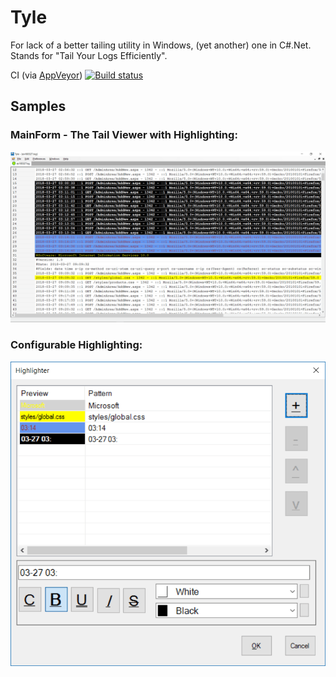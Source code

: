 # Tyle
For lack of a better tailing utility in Windows, (yet another) one in C#.Net.  Stands for "Tail Your Logs Efficiently".

CI (via [AppVeyor](https://www.appveyor.com/))
[![Build status](https://ci.appveyor.com/api/projects/status/nhfx0iojdd9ngbf4/branch/master?svg=true)](https://ci.appveyor.com/project/asquigglytwist/tyle/branch/master)

## Samples
### MainForm - The Tail Viewer with Highlighting:
![Main Form](https://raw.githubusercontent.com/asquigglytwist/Tyle/master/Samples/MainForm.png "Main Form showcasing the Tailing and Highlighting capabilities.")

### Configurable Highlighting:
![Highlight Configuration](https://raw.githubusercontent.com/asquigglytwist/Tyle/master/Samples/Highlight.png "Highlight configuration Form.")
